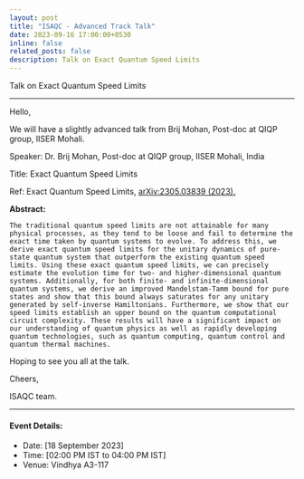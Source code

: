 ```yaml
---
layout: post
title: "ISAQC - Advanced Track Talk"
date: 2023-09-16 17:00:00+0530
inline: false
related_posts: false
description: Talk on Exact Quantum Speed Limits
---
```

Talk on Exact Quantum Speed Limits

***


Hello, 

We will have a slightly advanced talk from Brij Mohan, Post-doc at QIQP group, IISER Mohali.

Speaker:  Dr. Brij Mohan, Post-doc at QIQP group, IISER Mohali, India

Title: Exact Quantum Speed Limits

Ref: Exact Quantum Speed Limits, [arXiv:2305.03839 (2023).](https://arxiv.org/abs/2305.03839)


**Abstract:**

    The traditional quantum speed limits are not attainable for many physical processes, as they tend to be loose and fail to determine the exact time taken by quantum systems to evolve. To address this, we derive exact quantum speed limits for the unitary dynamics of pure-state quantum system that outperform the existing quantum speed limits. Using these exact quantum speed limits, we can precisely estimate the evolution time for two- and higher-dimensional quantum systems. Additionally, for both finite- and infinite-dimensional quantum systems, we derive an improved Mandelstam-Tamm bound for pure states and show that this bound always saturates for any unitary generated by self-inverse Hamiltonians. Furthermore, we show that our speed limits establish an upper bound on the quantum computational circuit complexity. These results will have a significant impact on our understanding of quantum physics as well as rapidly developing quantum technologies, such as quantum computing, quantum control and quantum thermal machines. 

Hoping to see you all at the talk.

Cheers,

ISAQC team. 


***

#### Event Details:

<ul>
    <li> Date: [18 September 2023]</li>
    <li> Time: [02:00 PM IST to 04:00 PM IST] </li>
    <li> Venue: Vindhya A3-117 </li>
</ul>


